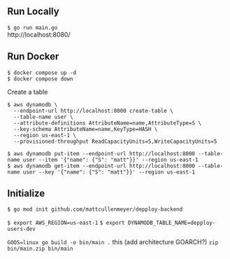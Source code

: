 ## Run Locally

`$ go run main.go`  
http://localhost:8080/

## Run Docker

`$ docker compose up -d`  
`$ docker compose down`

Create a table

```
$ aws dynamodb \
  --endpoint-url http://localhost:8000 create-table \
  --table-name user \
  --attribute-definitions AttributeName=name,AttributeType=S \
  --key-schema AttributeName=name,KeyType=HASH \
  --region us-east-1 \
  --provisioned-throughput ReadCapacityUnits=5,WriteCapacityUnits=5
```

`$ aws dynamodb put-item --endpoint-url http://localhost:8000 --table-name user --item '{"name": {"S": "matt"}}' --region us-east-1`  
`$ aws dynamodb get-item --endpoint-url http://localhost:8000 --table-name user --key '{"name": {"S": "matt"}}' --region us-east-1`

## Initialize

`$ go mod init github.com/mattcullenmeyer/depploy-backend`

`$ export AWS_REGION=us-east-1`
`$ export DYNAMODB_TABLE_NAME=depploy-users-dev`

`GOOS=linux go build -o bin/main .` this (add architecture GOARCH?)
`zip bin/main.zip bin/main`
